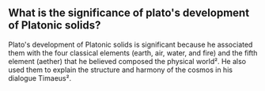 ## What is the significance of plato's development of Platonic solids? 
Plato's development of Platonic solids is significant because he associated them with the four classical elements (earth, air, water, and fire) and the fifth element (aether) that he believed composed the physical world². He also used them to explain the structure and harmony of the cosmos in his dialogue Timaeus².